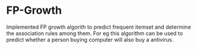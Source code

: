 # FP-Growth
Implemented FP growth algorith to predict frequent itemset and determine the association rules among them. 
For eg this algorithm can be used to predict whether a person buying computer will also buy a antivirus.

